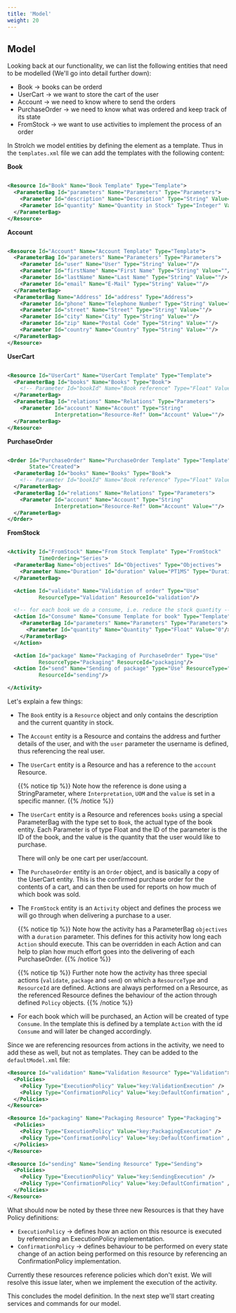 ```yaml
---
title: 'Model'
weight: 20
---
```


## Model

Looking back at our functionality, we can list the following entities that need
to be modelled (We'll go into detail further down):

* Book → books can be orderd
* UserCart → we want to store the cart of the user
* Account → we need to know where to send the orders
* PurchaseOrder → we need to know what was ordered and keep track of its state
* FromStock → we want to use activities to implement the process of an order

In Strolch we model entities by defining the element as a template. Thus in the
`templates.xml` file we can add the templates with the following content:

**Book**

```xml

<Resource Id="Book" Name="Book Template" Type="Template">
  <ParameterBag Id="parameters" Name="Parameters" Type="Parameters">
    <Parameter Id="description" Name="Description" Type="String" Value=""/>
    <Parameter Id="quantity" Name="Quantity in Stock" Type="Integer" Value="0"/>
  </ParameterBag>
</Resource>
```

**Account**

```xml

<Resource Id="Account" Name="Account Template" Type="Template">
  <ParameterBag Id="parameters" Name="Parameters" Type="Parameters">
    <Parameter Id="user" Name="User" Type="String" Value=""/>
    <Parameter Id="firstName" Name="First Name" Type="String" Value=""/>
    <Parameter Id="lastName" Name="Last Name" Type="String" Value=""/>
    <Parameter Id="email" Name="E-Mail" Type="String" Value=""/>
  </ParameterBag>
  <ParameterBag Name="Address" Id="address" Type="Address">
    <Parameter Id="phone" Name="Telephone Number" Type="String" Value=""/>
    <Parameter Id="street" Name="Street" Type="String" Value=""/>
    <Parameter Id="city" Name="City" Type="String" Value=""/>
    <Parameter Id="zip" Name="Postal Code" Type="String" Value=""/>
    <Parameter Id="country" Name="Country" Type="String" Value=""/>
  </ParameterBag>
</Resource>
```

**UserCart**

```xml

<Resource Id="UserCart" Name="UserCart Template" Type="Template">
  <ParameterBag Id="books" Name="Books" Type="Book">
    <!-- Parameter Id="bookId" Name="Book reference" Type="Float" Value="0" / -->
  </ParameterBag>
  <ParameterBag Id="relations" Name="Relations" Type="Parameters">
    <Parameter Id="account" Name="Account" Type="String"
               Interpretation="Resource-Ref" Uom="Account" Value=""/>
  </ParameterBag>
</Resource>
```

**PurchaseOrder**

```xml

<Order Id="PurchaseOrder" Name="PurchaseOrder Template" Type="Template"
       State="Created">
  <ParameterBag Id="books" Name="Books" Type="Book">
    <!-- Parameter Id="bookId" Name="Book reference" Type="Float" Value="0" / -->
  </ParameterBag>
  <ParameterBag Id="relations" Name="Relations" Type="Parameters">
    <Parameter Id="account" Name="Account" Type="String"
               Interpretation="Resource-Ref" Uom="Account" Value=""/>
  </ParameterBag>
</Order>
```

**FromStock**

```xml

<Activity Id="FromStock" Name="From Stock Template" Type="FromStock"
          TimeOrdering="Series">
  <ParameterBag Name="objectives" Id="Objectives" Type="Objectives">
    <Parameter Name="Duration" Id="duration" Value="PT1MS" Type="Duration"/>
  </ParameterBag>

  <Action Id="validate" Name="Validation of order" Type="Use"
          ResourceType="Validation" ResourceId="validation"/>

  <!-- for each book we do a consume, i.e. reduce the stock quantity -->
  <Action Id="Consume" Name="Consume Template for book" Type="Template">
    <ParameterBag Id="parameters" Name="Parameters" Type="Parameters">
      <Parameter Id="quantity" Name="Quantity" Type="Float" Value="0"/>
    </ParameterBag>
  </Action>

  <Action Id="package" Name="Packaging of PurchaseOrder" Type="Use"
          ResourceType="Packaging" ResourceId="packaging"/>
  <Action Id="send" Name="Sending of package" Type="Use" ResourceType="Sending"
          ResourceId="sending"/>

</Activity>

```

Let's explain a few things:

* The `Book` entity is a `Resource` object and only contains the description and the
  current quantity in stock.
* The `Account` entity is a Resource and contains the address and further details
  of the user, and with the `user` parameter the username is defined, thus
  referencing the real user.
* The `UserCart` entity is a Resource and has a reference to the `account` Resource.

  {{% notice tip %}}
  Note how the reference is done using a StringParameter, where `Interpretation`,
  `UOM` and the `value` is set in a specific manner.
  {{% /notice %}}
  
* The `UserCart` entity is a Resource and references `books` using a special
  ParameterBag with the type set to `Book`, the actual type of the book entity.
  Each Parameter is of type Float and the ID of the parameter is the ID of the
  book, and the value is the quantity that the user would like to purchase.
  
  There will only be one cart per user/account.
  
* The `PurchaseOrder` entity is an `Order` object, and is basically a copy of the
  UserCart entity. This is the confirmed purchase order for the contents of a
  cart, and can then be used for reports on how much of which book was sold.
* The `FromStock` entity is an `Activity` object and defines the process we will go
  through when delivering a purchase to a user. 
  
  {{% notice tip %}}
  Note how the activity has a
  ParameterBag `objectives` with a `duration` parameter. This defines for
  this activity how long each `Action` should execute. This can be overridden in
  each Action and can help to plan how much effort goes into the delivering of
  each PurchaseOrder.
  {{% /notice %}}

  {{% notice tip %}}
  Further note how the activity has three special actions (`validate`, `package` and
  `send`) on which a `ResourceType` and `ResourceId` are defined. Actions are always
  performed on a Resource, as the referenced Resource defines the behaviour of
  the action through defined `Policy` objects.
  {{% /notice %}}
  
* For each book which will be purchased, an Action will be created of type
  `Consume`. In the template this is defined by a template `Action` with the id
  `Consume` and will later be changed accordingly.

Since we are referencing resources from actions in the activity, we need to add
these as well, but not as templates. They can be added to the `defaultModel.xml`
file:

```xml
<Resource Id="validation" Name="Validation Resource" Type="Validation">
  <Policies>
    <Policy Type="ExecutionPolicy" Value="key:ValidationExecution" />
    <Policy Type="ConfirmationPolicy" Value="key:DefaultConfirmation" />
  </Policies>
</Resource>

<Resource Id="packaging" Name="Packaging Resource" Type="Packaging">
  <Policies>
    <Policy Type="ExecutionPolicy" Value="key:PackagingExecution" />
    <Policy Type="ConfirmationPolicy" Value="key:DefaultConfirmation" />
  </Policies>
</Resource>

<Resource Id="sending" Name="Sending Resource" Type="Sending">
  <Policies>
    <Policy Type="ExecutionPolicy" Value="key:SendingExecution" />
    <Policy Type="ConfirmationPolicy" Value="key:DefaultConfirmation" />
  </Policies>
</Resource>
```

What should now be noted by these three new Resources is that they have Policy
definitions:

* `ExecutionPolicy` → defines how an action on this resource is executed by
  referencing an ExecutionPolicy implementation.
* `ConfirmationPolicy` → defines behaviour to be performed on every state change
  of an action being performed on this resource by referencing an
  ConfirmationPolicy implementation.

Currently these resources reference policies which don't exist. We will resolve
this issue later, when we implement the execution of the activity.

This concludes the model definition. In the next step we'll start creating
services and commands for our model.





